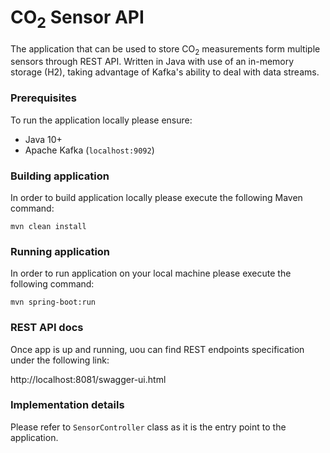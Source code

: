 # CO<sub>2</sub> Sensor API

The application that can be used to store CO<sub>2</sub> measurements form multiple sensors through REST API. Written in Java with use of an in-memory storage (H2), taking advantage of Kafka's ability to deal with data streams.

### Prerequisites

To run the application locally please ensure:

- Java 10+
- Apache Kafka (`localhost:9092`)

### Building application

In order to build application locally please execute the following Maven command:

`mvn clean install`

### Running application

In order to run application on your local machine please execute the following command:

`mvn spring-boot:run`

### REST API docs

Once app is up and running, uou can find REST endpoints specification under the following link: 

http://localhost:8081/swagger-ui.html

### Implementation details

Please refer to `SensorController` class as it is the entry point to the application.